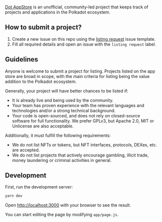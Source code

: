 [Dot AppStore](https://dotappstore.com) is an unofficial, community-led project that keeps track of projects and applications in the Polkadot ecosystem.

## How to submit a project?

1. Create a new issue on this repo using the [listing request](https://github.com/iammasterbrucewayne/dotappstore/issues/new?assignees=iammasterbrucewayne&labels=listing+request&projects=&template=listing-request.md&title=%5BLISTING+REQUEST%5D) issue template.
2. Fill all required details and open an issue with the `listing request` label.

## Guidelines

Anyone is welcome to submit a project for listing.  Projects listed on the app store are broad in scope, with the main criteria for listing being the value addition to the Polkadot ecosystem.

Generally, your project will have better chances to be listed if:

- It is already live and being used by the community.
- Your team has proven experience with the relevant languages and technologies and/or a strong technical background.
- Your code is open-sourced, and does not rely on closed-source software for full functionality. We prefer GPLv3, but Apache 2.0, MIT or Unlicense are also acceptable.

Additionally, it must fulfill the following requirements:

- We do not list NFTs or tokens, but NFT interfaces, protocols, DEXes, etc. are accepted.
- We do not list projects that actively encourage gambling, illicit trade, money laundering or criminal activities in general.

## Development

First, run the development server:

```bash
yarn dev
```

Open [http://localhost:3000](http://localhost:3000) with your browser to see the result.

You can start editing the page by modifying `app/page.js`.
